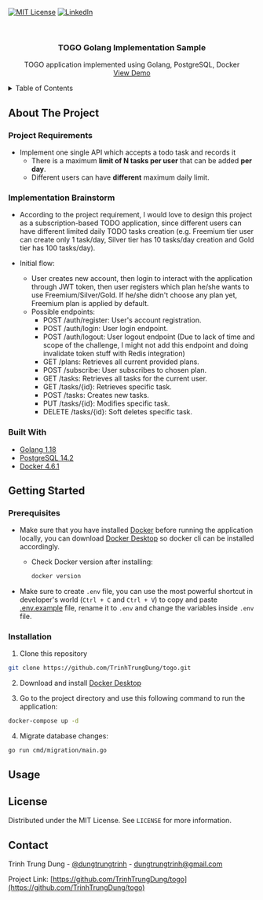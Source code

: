 <div id="top"></div>

[![MIT License][license-shield]][license-url]
[![LinkedIn][linkedin-shield]][linkedin-url]

<!-- PROJECT LOGO -->
<br />
<div align="center">
  <h3 align="center">TOGO Golang Implementation Sample</h3>

  <p align="center">
    TOGO application implemented using Golang, PostgreSQL, Docker
    <br />
    <a href="#">View Demo</a>
  </p>
</div>

<!-- TABLE OF CONTENTS -->
<details>
  <summary>Table of Contents</summary>
  <ol>
    <li>
      <a href="#about-the-project">About The Project</a>
      <ul>
        <li><a href="#built-with">Built With</a></li>
      </ul>
    </li>
    <li>
      <a href="#getting-started">Getting Started</a>
      <ul>
        <li><a href="#prerequisites">Prerequisites</a></li>
        <li><a href="#installation">Installation</a></li>
      </ul>
    </li>
    <li><a href="#usage">Usage</a></li>
    <li><a href="#license">License</a></li>
    <li><a href="#contact">Contact</a></li>
  </ol>
</details>

<!-- ABOUT THE PROJECT -->

## About The Project

### Project Requirements

- Implement one single API which accepts a todo task and records it
  - There is a maximum **limit of N tasks per user** that can be added **per day**.
  - Different users can have **different** maximum daily limit.

### Implementation Brainstorm

- According to the project requirement, I would love to design this project as a subscription-based TODO application, since different users can have different limited daily TODO tasks creation (e.g. Freemium tier user can create only 1 task/day, Silver tier has 10 tasks/day creation and Gold tier has 100 tasks/day).

- Initial flow:
  - User creates new account, then login to interact with the application through JWT token, then user registers which plan he/she wants to use Freemium/Silver/Gold. If he/she didn't choose any plan yet, Freemium plan is applied by default.
  - Possible endpoints:
    - POST /auth/register: User's account registration.
    - POST /auth/login: User login endpoint.
    - POST /auth/logout: User logout endpoint (Due to lack of time and scope of the challenge, I might not add this endpoint and doing invalidate token stuff with Redis integration)
    - GET /plans: Retrieves all current provided plans.
    - POST /subscribe: User subscribes to chosen plan.
    - GET /tasks: Retrieves all tasks for the current user.
    - GET /tasks/{id}: Retrieves specific task.
    - POST /tasks: Creates new tasks.
    - PUT /tasks/{id}: Modifies specific task.
    - DELETE /tasks/{id}: Soft deletes specific task.

### Built With

- [Golang 1.18](https://go.dev/)
- [PostgreSQL 14.2](https://www.postgresql.org/)
- [Docker 4.6.1](https://www.docker.com/)

<!-- GETTING STARTED -->

## Getting Started

### Prerequisites

- Make sure that you have installed [Docker](https://www.docker.com/) before running the application locally, you can download [Docker Desktop](https://www.docker.com/products/docker-desktop/) so docker cli can be installed accordingly.

  - Check Docker version after installing:

    ```sh
    docker version
    ```

- Make sure to create `.env` file, you can use the most powerful shortcut in developer's world (`Ctrl + C` and `Ctrl + V`) to copy and paste [.env.example](./.env.example) file, rename it to `.env` and change the variables inside `.env` file.

<!-- INSTALLATION -->

### Installation

1. Clone this repository

```sh
git clone https://github.com/TrinhTrungDung/togo.git
```

2. Download and install [Docker Desktop](https://www.docker.com/products/docker-desktop/)

3. Go to the project directory and use this following command to run the application:

```sh
docker-compose up -d
```

4. Migrate database changes:

```sh
go run cmd/migration/main.go
```

<!-- USAGE -->

## Usage

<!-- LICENSE -->

## License

Distributed under the MIT License. See `LICENSE` for more information.

<!-- CONTACT -->

## Contact

Trinh Trung Dung - [@dungtrungtrinh](https://twitter.com/dungtrungtrinh) - dungtrungtrinh@gmail.com

Project Link: [https://github.com/TrinhTrungDung/togo](https://github.com/TrinhTrungDung/togo)

<!-- LINKS -->

[license-shield]: https://img.shields.io/github/license/othneildrew/Best-README-Template.svg?style=for-the-badge
[license-url]: https://github.com/TrinhTrungDung/togo/blob/master/LICENSE
[linkedin-shield]: https://img.shields.io/badge/-LinkedIn-black.svg?style=for-the-badge&logo=linkedin&colorB=555
[linkedin-url]: https://www.linkedin.com/in/trinhtrungdung/
